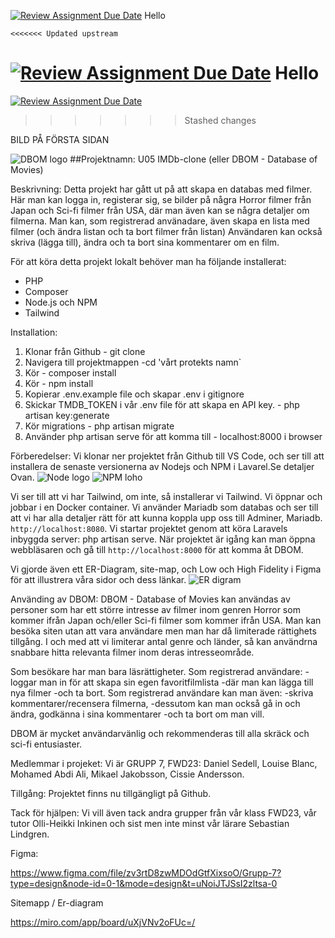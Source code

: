 [![Review Assignment Due Date](https://classroom.github.com/assets/deadline-readme-button-24ddc0f5d75046c5622901739e7c5dd533143b0c8e959d652212380cedb1ea36.svg)](https://classroom.github.com/a/ebT1wQO_)
Hello



    <<<<<<< Updated upstream
[![Review Assignment Due Date](https://classroom.github.com/assets/deadline-readme-button-24ddc0f5d75046c5622901739e7c5dd533143b0c8e959d652212380cedb1ea36.svg)](https://classroom.github.com/a/ebT1wQO_)
Hello
=======
[![Review Assignment Due Date](https://classroom.github.com/assets/deadline-readme-button-24ddc0f5d75046c5622901739e7c5dd533143b0c8e959d652212380cedb1ea36.svg)](https://classroom.github.com/a/ebT1wQO_)
>>>>>>> Stashed changes

BILD PÅ FÖRSTA SIDAN

![DBOM logo](Logo.png)
##Projektnamn: U05 IMDb-clone (eller DBOM - Database of Movies)

Beskrivning: Detta projekt har gått ut på att skapa en databas med filmer. Här man kan logga in, registerar sig, se bilder på några Horror filmer från Japan och Sci-fi filmer från USA, där man även kan se några detaljer om filmerna. Man kan, som registrerad använadare, även skapa en lista med filmer (och ändra listan och ta bort filmer från listan) Användaren kan också skriva (lägga till), ändra och ta bort sina kommentarer om en film. 

För att köra detta projekt lokalt behöver man ha följande installerat:
- PHP 
- Composer
- Node.js och NPM
- Tailwind

Installation:
1. Klonar från Github - git clone
2. Navigera till projektmappen -cd 'vårt protekts namn`
3. Kör - composer install
4. Kör - npm install
5. Kopierar .env.example file och skapar  .env i gitignore
6. Skickar TMDB_TOKEN i vår .env file för att skapa en API key. - php artisan key:generate
7. Kör migrations - php artisan migrate
8. Använder php artisan serve för att komma till - localhost:8000 i browser

Förberedelser: Vi klonar ner projektet från Github till VS Code, och ser till att installera de senaste versionerna av Nodejs och NPM i Lavarel.Se detaljer Ovan.
![Node logo](nodejs.png)
![NPM loho](image.png)

Vi ser till att vi har Tailwind, om inte, så installerar vi Tailwind.
Vi öppnar och jobbar i en Docker container. 
Vi använder Mariadb som databas och ser till att vi har alla detaljer rätt för att kunna koppla upp oss till Adminer, Mariadb. 
`http://localhost:8080`.
Vi startar projektet genom att köra Laravels inbyggda server: php artisan serve.
När projektet är igång kan man öppna webbläsaren och gå till `http://localhost:8000` för att komma åt DBOM.

Vi gjorde även ett ER-Diagram, site-map, och Low och High Fidelity i Figma för att illustrera våra sidor och dess länkar.
![ER digram](<ER diagram.png>)


Använding av DBOM: DBOM - Database of Movies kan användas av personer som har ett större intresse av filmer inom genren Horror som kommer ifrån Japan och/eller Sci-fi filmer som kommer ifrån USA. Man kan besöka siten utan att vara användare men man har då limiterade rättighets tillgång. I och med att vi limiterar antal genre och länder, så kan användrna snabbare hitta relevanta filmer inom deras intresseområde.

Som besökare har man bara läsrättigheter.
Som registrerad användare:
-loggar man in för att skapa sin egen favoritfilmlista
-där man kan lägga till nya filmer 
-och ta bort. 
Som registrerad användare kan man även:
-skriva kommentarer/recensera filmerna, 
-dessutom kan man också gå in och ändra, godkänna i sina kommentarer 
-och ta bort om man vill. 

DBOM är mycket användarvänlig och rekommenderas till alla skräck och sci-fi entusiaster.

Medlemmar i projeket: Vi är GRUPP 7, FWD23: Daniel Sedell, Louise Blanc, Mohamed Abdi Ali, Mikael Jakobsson, Cissie Andersson. 

Tillgång: Projektet finns nu tillgängligt på Github.

Tack för hjälpen: Vi vill även tack andra grupper från vår klass FWD23, vår tutor Olli-Heikki Inkinen
och sist men inte minst vår lärare Sebastian Lindgren.


Figma:

https://www.figma.com/file/zv3rtD8zwMDOdGtfXixsoO/Grupp-7?type=design&node-id=0-1&mode=design&t=uNoiJTJSsI2zltsa-0

Sitemapp / Er-diagram

https://miro.com/app/board/uXjVNv2oFUc=/


